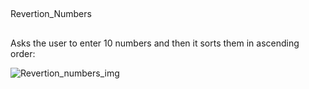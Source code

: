 ##

Revertion_Numbers

##

Asks the user to enter 10 numbers and then it sorts them in ascending order:


![Revertion_numbers_img](https://user-images.githubusercontent.com/90284053/156646823-4168a7bb-7ede-4a6a-97db-6f692858431d.jpg)

##
